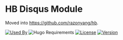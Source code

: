 # HB Disqus Module

Moved into https://github.com/razonyang/hb.

[![Used By](https://img.shields.io/badge/dynamic/json?color=success&label=used+by&query=repositories_humanize&logo=hugo&style=flat-square&url=https://api.razonyang.com/v1/github/dependents/razonyang/hb-disqus)](https://github.com/razonyang/hb-disqus/network/dependents)
![Hugo Requirements](https://img.shields.io/badge/dynamic/json?color=important&label=requirements&query=requirements&logo=hugo&style=flat-square&url=https://api.razonyang.com/v1/hugo/modules/github.com/razonyang/hb-disqus)
[![License](https://img.shields.io/github/license/razonyang/hb-disqus?style=flat-square)](https://github.com/razonyang/hb-disqus/blob/main/LICENSE)
[![Version](https://img.shields.io/github/v/tag/razonyang/hb-disqus?label=version&style=flat-square)](https://github.com/razonyang/hb-disqus/tags)
